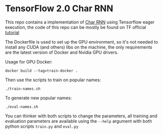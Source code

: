 # TensorFlow 2.0 Char RNN
This repo contains a implementation of [Char RNN](http://karpathy.github.io/2015/05/21/rnn-effectiveness/) using Tensorflow eager execution, the code of this repo can be mostly be found on TF official [tutorial](https://www.tensorflow.org/beta/tutorials/text/text_generation)

The Dockerfile is used to set up the GPU environment, so it's not needed to install any CUDA (and others) libs on the machine, the only requirements are the latest version of Docker and Nvidia GPU drivers.

Usage for GPU Docker:

    docker build --tag=train-docker .
Then use the scripts to train on popular names:

    ./train-names.sh
To generate new popular names:

    ./eval-names.sh

You can thinker with both scripts to change the parameters, all training and evaluation parameters are available using the `--help` argument with both python scripts `train.py` and `eval.py`
